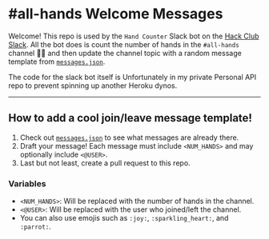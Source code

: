 # #all-hands Welcome Messages

Welcome! This repo is used by the `Hand Counter` Slack bot on the [Hack Club Slack](https://hackclub.com). All the bot does is count the number of hands in the `#all-hands` channel 🤷‍♂️ and then update the channel topic with a random message template from [`messages.json`](/messages.json).

The code for the slack bot itself is Unfortunately in my private Personal API repo to prevent spinning up another Heroku dynos.

---

## How to add a cool join/leave message template!

1. Check out [`messages.json`](/messages.json) to see what messages are already there.
2. Draft your message! Each message must include `<NUM_HANDS>` and may optionally include `<@USER>`.
3. Last but not least, create a pull request to this repo.

### Variables

- `<NUM_HANDS>`: Will be replaced with the number of hands in the channel.
- `<@USER>`: Will be replaced with the user who joined/left the channel.
- You can also use emojis such as `:joy:`, `:sparkling_heart:`, and `:parrot:`.
